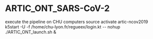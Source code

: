 # ARTIC_ONT_SARS-CoV-2

execute the pipeline on CHU computers 
source activate artic-ncov2019
k5start -U -f /home/chu-lyon.fr/regueex/login.kt -- nohup ./ARTIC_ONT_launch.sh &
